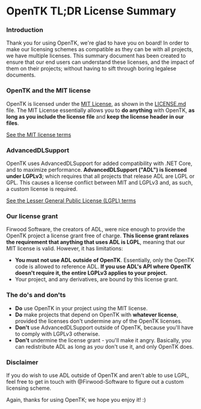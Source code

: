 # OpenTK TL;DR License Summary
### Introduction
Thank you for using OpenTK, we're glad to have you on board! In order to make our licensing schemes as compatible as
they can be with all projects, we have multiple licenses. This summary document has been created to ensure that our end
users can understand these licenses, and the impact of them on their projects; without having to sift through boring
legalese documents.

### OpenTK and the MIT license
OpenTK is licensed under the [MIT License](LICENSE.md), as shown in the [LICENSE.md](LICENSE.md) file. The MIT License
essentially allows you to **do anything** with OpenTK, **as long as you include the license file** and **keep the
license header in our files**.

[See the MIT license terms](https://choosealicense.com/licenses/mit/)

### AdvancedDLSupport
OpenTK uses AdvancedDLSupport for added compatibility with .NET Core, and to maximize performance. **AdvancedDLSupport
("ADL") is licensed under LGPLv3**; which requires that all projects that release ADL are LGPL or GPL. This causes a
license conflict between MIT and LGPLv3 and, as such, a custom license is required.

[See the Lesser General Public License (LGPL) terms](https://choosealicense.com/licenses/lgpl-3.0/)

### Our license grant
Firwood Software, the creators of ADL, were nice enough to provide the OpenTK project a license grant free of charge.
**This license grant relaxes the requirement that anything that uses ADL is LGPL**, meaning that our MIT license is
valid. However, it has limitations:
* **You must not use ADL outside of OpenTK**. Essentially, only the OpenTK code is allowed to reference ADL. **If you
use ADL's API where OpenTK doesn't require it, the entire LGPLv3 applies to your project.**
* Your project, and any derivatives, are bound by this license grant.

### The do's and don'ts
* **Do** use OpenTK in your project using the MIT license.
* **Do** make projects that depend on OpenTK with **whatever license**, provided the licenses don't undermine any of the
OpenTK licenses.
* **Don't** use AdvancedDLSupport outside of OpenTK, because you'll have to comply with LGPLv3 otherwise.
* **Don't** undermine the license grant - you'll make it angry.
Basically, you can redistribute ADL as long as *you* don't use it, and only OpenTK does.

### Disclaimer
If you do wish to use ADL outside of OpenTK and aren't able to use LGPL, feel free to get in touch with
@Firwood-Software to figure out a custom licensing scheme.

Again, thanks for using OpenTK; we hope you enjoy it! :)